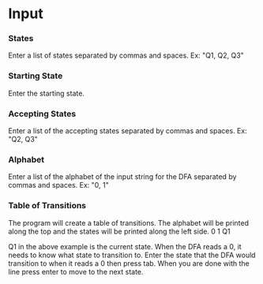 # Input

### States
Enter a list of states separated by commas and spaces. Ex: "Q1, Q2, Q3"

### Starting State
Enter the starting state. 

### Accepting States
Enter a list of the accepting states separated by commas and spaces. Ex: "Q2, Q3"

### Alphabet
Enter a list of the alphabet of the input string for the DFA separated by commas and spaces. Ex: "0, 1"

### Table of Transitions
The program will create a table of transitions. The alphabet will be printed along the top and the states will be printed along the left side.
      0    1
Q1    

Q1 in the above example is the current state. When the DFA reads a 0, it needs to know what state to transition to. Enter the state that the DFA would transition to when it reads a 0 then press tab. 
When you are done with the line press enter to move to the next state.
